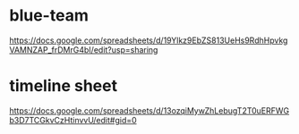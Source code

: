 # blue-team

https://docs.google.com/spreadsheets/d/19Ylkz9EbZS813UeHs9RdhHpvkgVAMNZAP_frDMrG4bI/edit?usp=sharing

# timeline sheet
https://docs.google.com/spreadsheets/d/13ozqiMywZhLebugT2T0uERFWGb3D7TCGkvCzHtinvvU/edit#gid=0
